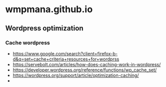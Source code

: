 # wmpmana.github.io

## Wordpress optimization

### Cache wordpress

- https://www.google.com/search?client=firefox-b-d&q=set+cache+criteria+resources+for+wordprss
- https://servebolt.com/articles/how-does-caching-work-in-wordpress/
- https://developer.wordpress.org/reference/functions/wp_cache_set/
- https://wordpress.org/support/article/optimization-caching/
- 
